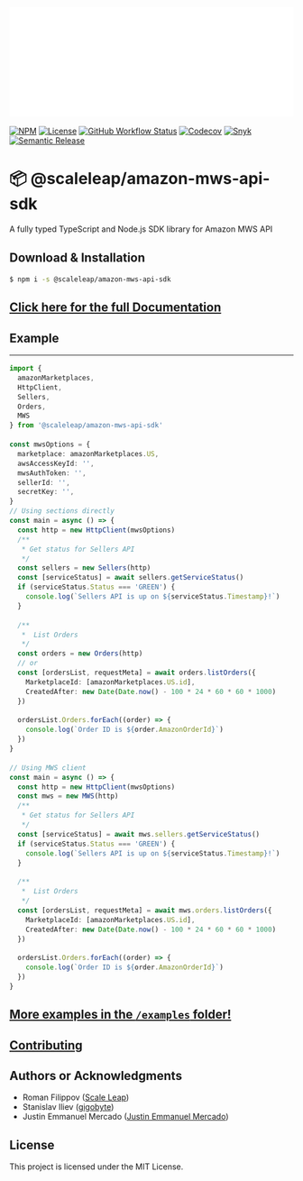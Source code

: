 ![](https://raw.githubusercontent.com/ScaleLeap/amazon-mws-api-sdk/master/docs/assets/header.png)

[![NPM](https://img.shields.io/npm/v/@scaleleap/amazon-mws-api-sdk)](https://npm.im/@scaleleap/amazon-mws-api-sdk)
[![License](https://img.shields.io/npm/l/@scaleleap/amazon-mws-api-sdk)](./LICENSE)
[![GitHub Workflow Status](https://img.shields.io/github/workflow/status/ScaleLeap/amazon-mws-api-sdk/Release)](https://github.com/ScaleLeap/amazon-mws-api-sdk/actions)
[![Codecov](https://img.shields.io/codecov/c/github/scaleleap/amazon-mws-api-sdk)](https://codecov.io/gh/ScaleLeap/amazon-mws-api-sdk)
[![Snyk](https://img.shields.io/snyk/vulnerabilities/github/scaleleap/amazon-mws-api-sdk)](https://snyk.io/test/github/scaleleap/amazon-mws-api-sdk)
[![Semantic Release](https://img.shields.io/badge/%20%20%F0%9F%93%A6%F0%9F%9A%80-semantic--release-e10079.svg)](https://github.com/semantic-release/semantic-release)

📦 @scaleleap/amazon-mws-api-sdk
===================================

A fully typed TypeScript and Node.js SDK library for Amazon MWS API

## Download & Installation

```sh
$ npm i -s @scaleleap/amazon-mws-api-sdk
```

## [Click here for the full **Documentation**](docs)

## Example
---

```typescript
import {
  amazonMarketplaces,
  HttpClient,
  Sellers,
  Orders,
  MWS
} from '@scaleleap/amazon-mws-api-sdk'

const mwsOptions = {
  marketplace: amazonMarketplaces.US,
  awsAccessKeyId: '',
  mwsAuthToken: '',
  sellerId: '',
  secretKey: '',
}
// Using sections directly
const main = async () => {
  const http = new HttpClient(mwsOptions)
  /**
   * Get status for Sellers API
   */
  const sellers = new Sellers(http)
  const [serviceStatus] = await sellers.getServiceStatus()
  if (serviceStatus.Status === 'GREEN') {
    console.log(`Sellers API is up on ${serviceStatus.Timestamp}!`)
  }

  /**
   *  List Orders
   */
  const orders = new Orders(http)
  // or
  const [ordersList, requestMeta] = await orders.listOrders({
    MarketplaceId: [amazonMarketplaces.US.id],
    CreatedAfter: new Date(Date.now() - 100 * 24 * 60 * 60 * 1000)
  })

  ordersList.Orders.forEach((order) => {
    console.log(`Order ID is ${order.AmazonOrderId}`)
  })
}

// Using MWS client
const main = async () => {
  const http = new HttpClient(mwsOptions)
  const mws = new MWS(http)
  /**
   * Get status for Sellers API
   */
  const [serviceStatus] = await mws.sellers.getServiceStatus()
  if (serviceStatus.Status === 'GREEN') {
    console.log(`Sellers API is up on ${serviceStatus.Timestamp}!`)
  }

  /**
   *  List Orders
   */
  const [ordersList, requestMeta] = await mws.orders.listOrders({
    MarketplaceId: [amazonMarketplaces.US.id],
    CreatedAfter: new Date(Date.now() - 100 * 24 * 60 * 60 * 1000)
  })

  ordersList.Orders.forEach((order) => {
    console.log(`Order ID is ${order.AmazonOrderId}`)
  })
}

```
## [More examples in the `/examples` folder!](examples)

## [Contributing](/CONTRIBUTING.md)

## Authors or Acknowledgments

* Roman Filippov ([Scale Leap](https://www.scaleleap.com))
* Stanislav Iliev ([gigobyte](https://github.com/gigobyte))
* Justin Emmanuel Mercado ([Justin Emmanuel Mercado](https://github.com/justinemmanuelmercado))

## License

This project is licensed under the MIT License.
